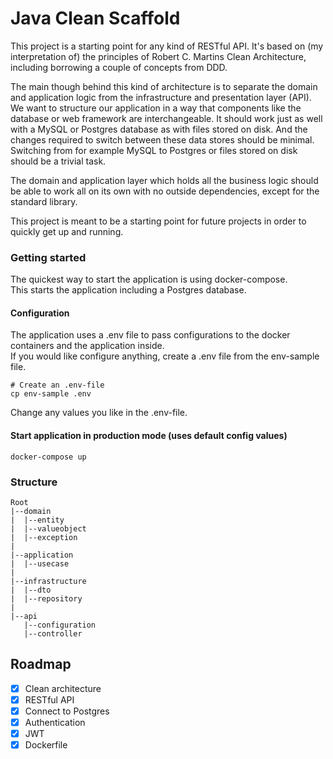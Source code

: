 # Java Clean Scaffold

This project is a starting point for any kind of RESTful API.
It's based on (my interpretation of) the principles of Robert C. Martins Clean Architecture, including borrowing a couple of concepts from DDD.

The main though behind this kind of architecture is to separate the domain and application logic from the infrastructure and presentation layer (API).
We want to structure our application in a way that components like the database or web framework are interchangeable.
It should work just as well with a MySQL or Postgres database as with files stored on disk. And the changes required to switch between these data stores 
should be minimal.
Switching from for example MySQL to Postgres or files stored on disk should be a trivial task.

The domain and application layer which holds all the business logic should be able to work all on its own with no outside dependencies, except for the standard library.

This project is meant to be a starting point for future projects in order to quickly get up and running.

### Getting started
The quickest way to start the application is using docker-compose.  
This starts the application including a Postgres database.

#### Configuration
The application uses a .env file to pass configurations to the docker containers and the application inside.  
If you would like configure anything, create a .env file from the env-sample file.
```shell
# Create an .env-file
cp env-sample .env
```

Change any values you like in the .env-file.


#### Start application in production mode (uses default config values)
```shell
docker-compose up
```





### Structure
```
Root
|--domain
|  |--entity
|  |--valueobject
|  |--exception
|
|--application
|  |--usecase
|
|--infrastructure
|  |--dto
|  |--repository
|
|--api
   |--configuration
   |--controller
```

## Roadmap
- [x] Clean architecture
- [x] RESTful API
- [x] Connect to Postgres
- [x] Authentication
- [x] JWT
- [x] Dockerfile